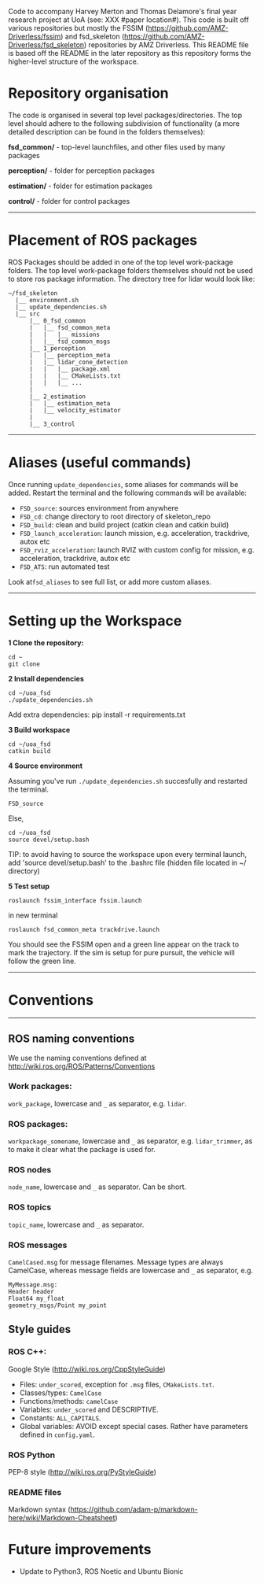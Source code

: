 Code to accompany Harvey Merton and Thomas Delamore's final year research project at UoA (see: XXX #paper location#). This code is built off various repositories but mostly the FSSIM (https://github.com/AMZ-Driverless/fssim) and fsd_skeleton (https://github.com/AMZ-Driverless/fsd_skeleton) repositories by AMZ Driverless. This README file is based off the README in the later repository as this repository forms the higher-level structure of the workspace.


# Repository organisation

The code is organised in several top level packages/directories. The top level should adhere to the following subdivision of functionality (a more detailed description can be found in the folders themselves):

**fsd_common/** - top-level launchfiles, and other files used by many packages

**perception/** - folder for perception packages

**estimation/** - folder for estimation packages

**control/** - folder for control packages

- - - -

# Placement of ROS packages
ROS Packages should be added in one of the top level work-package folders. The top level work-package folders themselves should not be used to store ros package information. The directory tree for lidar would look like:

```
~/fsd_skeleton
  |__ environment.sh
  |__ update_dependencies.sh
  |__ src
      |__ 0_fsd_common
      |   |__ fsd_common_meta
      |   |   |__ missions
      |   |__ fsd_common_msgs
      |__ 1_perception
      |   |__ perception_meta
      |   |__ lidar_cone_detection
      |   |   |__ package.xml
      |   |   |__ CMakeLists.txt
      |   |   |__ ...
      |
      |__ 2_estimation
      |   |__ estimation_meta
      |   |__ velocity_estimator
      |
      |__ 3_control
```
- - - -

# Aliases (useful commands)
Once running `update_dependencies`, some aliases for commands will be added. Restart the terminal and the following commands will be available:
* `FSD_source`: sources environment from anywhere
* `FSD_cd`: change directory to root directory of skeleton_repo
* `FSD_build`: clean and build project (catkin clean and catkin build)
* `FSD_launch_acceleration`: launch mission, e.g. acceleration, trackdrive, autox etc
* `FSD_rviz_acceleration`: launch RVIZ with custom config for mission, e.g. acceleration, trackdrive, autox etc 
* `FSD_ATS`: run automated test

Look at`fsd_aliases` to see full list, or add more custom aliases.
- - - -

# Setting up the Workspace
**1 Clone the repository:**
```
cd ~
git clone 
```
**2 Install dependencies**
```
cd ~/uoa_fsd
./update_dependencies.sh
```
Add extra dependencies: 
pip install -r requirements.txt


**3 Build workspace**
```
cd ~/uoa_fsd
catkin build
```

**4 Source environment**

Assuming you've run `./update_dependencies.sh` succesfully and restarted the terminal.
```
FSD_source
```
Else,
```
cd ~/uoa_fsd
source devel/setup.bash
```

TIP: to avoid having to source the workspace upon every terminal launch, add 'source devel/setup.bash' to the .bashrc file (hidden file located in ~/ directory)

**5 Test setup**
```
roslaunch fssim_interface fssim.launch
```
in new terminal
```
roslaunch fsd_common_meta trackdrive.launch
```
You should see the FSSIM open and a green line appear on the track to mark the trajectory. If the sim is setup for pure pursuit, the vehicle will follow the green line.
- - - -

# Conventions
- - - -
## ROS naming conventions
We use the naming conventions defined at http://wiki.ros.org/ROS/Patterns/Conventions
### Work packages:
`work_package`, lowercase and `_` as separator, e.g. `lidar`.
### ROS packages:
`workpackage_somename`, lowercase and `_` as separator, e.g. `lidar_trimmer`, as to make it clear what the package is used for.
### ROS nodes
`node_name`, lowercase and `_` as separator. Can be short.
### ROS topics
`topic_name`, lowercase and `_` as separator.
### ROS messages
`CamelCased.msg` for message filenames. Message types are always CamelCase, whereas message fields are lowercase and `_` as separator, e.g.
```
MyMessage.msg:
Header header
Float64 my_float
geometry_msgs/Point my_point
```

## Style guides
### ROS C++:
Google Style (http://wiki.ros.org/CppStyleGuide)

* Files: `under_scored`, exception for `.msg` files, `CMakeLists.txt`.
* Classes/types: `CamelCase`
* Functions/methods: `camelCase`
* Variables: `under_scored` and DESCRIPTIVE.
* Constants: `ALL_CAPITALS`.
* Global variables: AVOID except special cases. Rather have parameters defined in `config.yaml`.

### ROS Python
PEP-8 style (http://wiki.ros.org/PyStyleGuide)

### README files
Markdown syntax (https://github.com/adam-p/markdown-here/wiki/Markdown-Cheatsheet)

# Future improvements

* Update to Python3, ROS Noetic and Ubuntu Bionic
